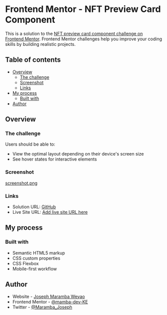 # Frontend Mentor - NFT Preview Card Component

This is a solution to the [NFT preview card component challenge on Frontend Mentor](https://www.frontendmentor.io/challenges/nft-preview-card-component-SbdUL_w0U). Frontend Mentor challenges help you improve your coding skills by building realistic projects.

## Table of contents

- [Overview](#overview)
  - [The challenge](#the-challenge)
  - [Screenshot](#screenshot)
  - [Links](#links)
- [My process](#my-process)
  - [Built with](#built-with)
- [Author](#author)


## Overview

### The challenge

Users should be able to:

- View the optimal layout depending on their device's screen size
- See hover states for interactive elements

### Screenshot

[screenshot.png](https://postimg.cc/9r9Sf5TY)

### Links

- Solution URL: [GitHub](https://github.com/mamba-dev-KE/order-summary-component)
- Live Site URL: [Add live site URL here](https://competent-jackson-729bd1.netlify.app/)

## My process

### Built with

- Semantic HTML5 markup
- CSS custom properties
- CSS Flexbox
- Mobile-first workflow

## Author

- Website - [Joseph Maramba Weyao](https://resume-portfolio-sigma.vercel.app/)
- Frontend Mentor - [@mamba-dev-KE](https://www.frontendmentor.io/profile/mamba-dev-KE)
- Twitter - [@Maramba_Joseph](https://twitter.com/Maramba_Joseph)
